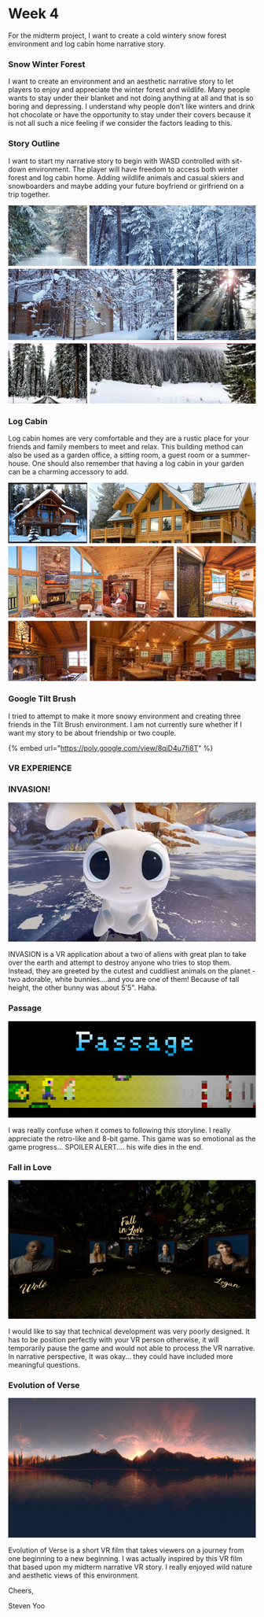 # Week 4

For the midterm project, I want to create a cold wintery snow forest environment and log cabin home narrative story.

### Snow Winter Forest

I want to create an environment and an aesthetic narrative story to let players to enjoy and appreciate the winter forest and wildlife. Many people wants to stay under their blanket and not doing anything at all and that is so boring and depressing. I understand why people don’t like winters and drink hot chocolate or have the opportunity to stay under their covers because it is not all such a nice feeling if we consider the factors leading to this.

### Story Outline

I want to start my narrative story to begin with WASD controlled with sit-down environment. The player will have freedom to access both winter forest and log cabin home. Adding wildlife animals and casual skiers and snowboarders and maybe adding your future boyfriend or girlfriend on a trip together.

![Winter Snow Forest Mood Board ](../.gitbook/assets/snowmood.png)

### Log Cabin

Log cabin homes are very comfortable and they are a rustic place for your friends and family members to meet and relax. This building method can also be used as a garden office, a sitting room, a guest room or a summer-house. One should also remember that having a log cabin in your garden can be a charming accessory to add.

![Log Cabin Mood Board](../.gitbook/assets/logcabin.png)

### Google Tilt Brush

I tried to attempt to make it more snowy environment and creating three friends in the Tilt Brush environment. I am not currently sure whether if I want my story to be about friendship or two couple.

{% embed url="https://poly.google.com/view/8qjD4u7fi8T" %}

### VR EXPERIENCE

### INVASION!

![INVASION!](../.gitbook/assets/image%20%2820%29.png)

INVASION is a VR application about a two of aliens with great plan to take over the earth and attempt to destroy anyone who tries to stop them. Instead, they are greeted by the cutest and cuddliest animals on the planet - two adorable, white bunnies….and you are one of them! Because of tall height, the other bunny was about 5'5". Haha.

### Passage

![](../.gitbook/assets/image%20%287%29.png)

I was really confuse when it comes to following this storyline. I really appreciate the retro-like and 8-bit game. This game was so emotional as the game progress... SPOILER ALERT.... his wife dies in the end.

### Fall in Love

![Fall in Love](../.gitbook/assets/image%20%2814%29.png)

I would like to say that technical development was very poorly designed. It has to be position perfectly with your VR person otherwise, it will temporarily pause the game and would not able to process the VR narrative. In narrative perspective, It was okay... they could have included more meaningful questions.

### Evolution of Verse

![Evolution of Verse](../.gitbook/assets/image%20%2812%29.png)

Evolution of Verse is a short VR film that takes viewers on a journey from one beginning to a new beginning. I was actually inspired by this VR film that based upon my midterm narrative VR story. I really enjoyed wild nature and aesthetic views of this environment.

Cheers,

Steven Yoo

